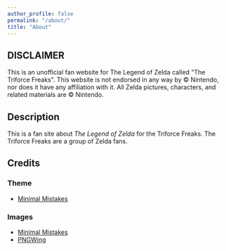 ```yaml
---
author_profile: false
permalink: "/about/"
title: "About"
---
```


## DISCLAIMER

This is an unofficial fan website for The Legend of Zelda called "The Triforce Freaks". This website is not endorsed in any way by © Nintendo, nor does it have any affiliation with it. All Zelda pictures, characters, and related materials are © Nintendo.

## Description

This is a fan site about *The Legend of Zelda* for the Triforce Freaks. The Triforce Freaks are a group of Zelda fans.

## Credits

### Theme

  - [Minimal Mistakes](https://mmistakes.github.io/minimal-mistakes/)

### Images

  - [Minimal Mistakes](https://mmistakes.github.io/minimal-mistakes/)
  - [PNGWing](https://pngwing.com)
